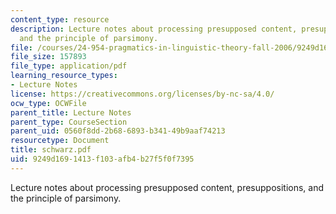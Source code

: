 ```yaml
---
content_type: resource
description: Lecture notes about processing presupposed content, presuppositions,
  and the principle of parsimony.
file: /courses/24-954-pragmatics-in-linguistic-theory-fall-2006/9249d1691413f103afb4b27f5f0f7395_schwarz.pdf
file_size: 157893
file_type: application/pdf
learning_resource_types:
- Lecture Notes
license: https://creativecommons.org/licenses/by-nc-sa/4.0/
ocw_type: OCWFile
parent_title: Lecture Notes
parent_type: CourseSection
parent_uid: 0560f8dd-2b68-6893-b341-49b9aaf74213
resourcetype: Document
title: schwarz.pdf
uid: 9249d169-1413-f103-afb4-b27f5f0f7395
---
```

Lecture notes about processing presupposed content, presuppositions, and the principle of parsimony.